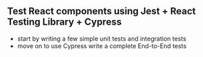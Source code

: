 ## Test React components using Jest + React Testing Library + Cypress

- start by writing a few simple unit tests and integration tests
- move on to use Cypress write a complete End-to-End tests



